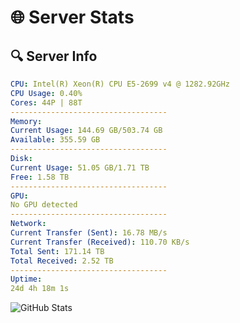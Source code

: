 # 🌐 Server Stats
## 🔍 Server Info
```yaml
CPU: Intel(R) Xeon(R) CPU E5-2699 v4 @ 1282.92GHz
CPU Usage: 0.40%
Cores: 44P | 88T
-----------------------------------
Memory:
Current Usage: 144.69 GB/503.74 GB
Available: 355.59 GB
-----------------------------------
Disk:
Current Usage: 51.05 GB/1.71 TB
Free: 1.58 TB
-----------------------------------
GPU:
No GPU detected
-----------------------------------
Network:
Current Transfer (Sent): 16.78 MB/s
Current Transfer (Received): 110.70 KB/s
Total Sent: 171.14 TB
Total Received: 2.52 TB
-----------------------------------
Uptime:
24d 4h 18m 1s
```
![GitHub Stats](https://img.shields.io/badge/Updated-2025-03-04_03:01:19-blue)